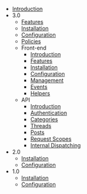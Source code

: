 * [Introduction](introduction.md)
* 3.0
  * [Features](3.0/features.md)
  * [Installation](3.0/installation.md)
  * [Configuration](3.0/configuration.md)
  * [Policies](3.0/front-end/policies.md)
  * Front-end
    * [Introduction](3.0/front-end/introduction.md)
    * [Features](3.0/front-end/features.md)
    * [Installation](3.0/front-end/installation.md)
    * [Configuration](3.0/front-end/configuration.md)
    * [Management](3.0/front-end/management.md)
    * [Events](3.0/front-end/events.md)
    * [Helpers](3.0/front-end/helpers.md)
  * API
    * [Introduction](3.0/api/introduction.md)
    * [Authentication](3.0/api/authentication.md)
    * [Categories](3.0/api/categories.md)
    * [Threads](3.0/api/threads.md)
    * [Posts](3.0/api/posts.md)
    * [Request Scopes](3.0/api/request-scopes.md)
    * [Internal Dispatching](3.0/api/internal-dispatching.md)
* 2.0
  * [Installation](2.0/installation.md)
  * [Configuration](2.0/configuration.md)
* 1.0
  * [Installation](1.0/installation.md)
  * [Configuration](1.0/configuration.md)
